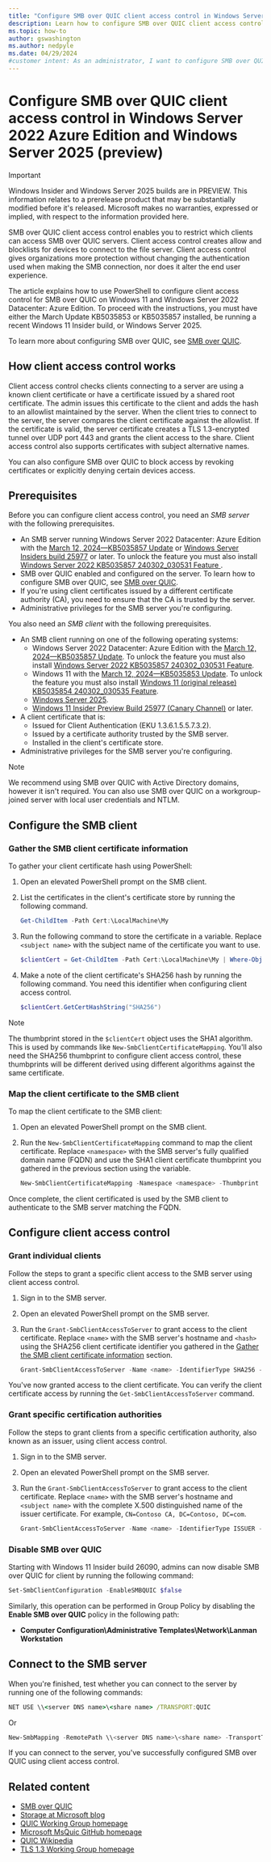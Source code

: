 ```yaml
---
title: "Configure SMB over QUIC client access control in Windows Server"
description: Learn how to configure SMB over QUIC client access control using PowerShell in Windows and Windows Server.
ms.topic: how-to
author: gswashington
ms.author: nedpyle
ms.date: 04/29/2024
#customer intent: As an administrator, I want to configure SMB over QUIC client access control in Windows Server so that I can restrict which clients can access SMB over QUIC servers.
---
```


# Configure SMB over QUIC client access control in Windows Server 2022 Azure Edition and Windows Server 2025 (preview)

> [!IMPORTANT]
> Windows Insider and Windows Server 2025 builds are in PREVIEW. This information relates to a prerelease product that may be substantially modified before it's released. Microsoft makes no warranties, expressed or implied, with respect to the information provided here.

SMB over QUIC client access control enables you to restrict which clients can access SMB over QUIC servers. Client access control creates allow and blocklists for devices to connect to the file server. Client access control gives organizations more protection without changing the authentication used when making the SMB connection, nor does it alter the end user experience.

The article explains how to use PowerShell to configure client access control for SMB over QUIC on Windows 11 and Windows Server 2022 Datacenter: Azure Edition. To proceed with the instructions, you must have either the March Update KB5035853 or KB5035857 installed, be running a recent Windows 11 Insider build, or Windows Server 2025.

To learn more about configuring SMB over QUIC, see [SMB over QUIC](smb-over-quic.md).

## How client access control works

Client access control checks clients connecting to a server are using a known client certificate or have a certificate issued by a shared root certificate. The admin issues this certificate to the client and adds the hash to an allowlist maintained by the server. When the client tries to connect to the server, the server compares the client certificate against the allowlist. If the certificate is valid, the server certificate creates a TLS 1.3-encrypted tunnel over UDP port 443 and grants the client access to the share. Client access control also supports certificates with subject alternative names.

You can also configure SMB over QUIC to block access by revoking certificates or explicitly denying certain devices access.

## Prerequisites

Before you can configure client access control, you need an *SMB server* with the following prerequisites.

- An SMB server running Windows Server 2022 Datacenter: Azure Edition with the [March 12, 2024—KB5035857 Update](https://support.microsoft.com/topic/march-12-2024-kb5035857-os-build-20348-2340-a7953024-bae2-4b1a-8fc1-74a17c68203c) or [Windows Server Insiders build 25977](https://techcommunity.microsoft.com/t5/windows-server-insiders/announcing-windows-server--build-25977/m-p/3958483) or later. To unlock the  feature you must also install [Windows Server 2022 KB5035857 240302_030531 Feature ](https://download.microsoft.com/download/d/c/b/dcb54178-7997-4a5a-84bf-6269cfa3bb68/Windows%20Server%202022%20KB5035857%20240302_030531%20Feature%20.msi).  
- SMB over QUIC enabled and configured on the server. To learn how to configure SMB over QUIC, see [SMB over QUIC](smb-over-quic.md).
- If you're using client certificates issued by a different certificate authority (CA), you need to ensure that the CA is trusted by the server.
- Administrative privileges for the SMB server you're configuring.

You also need an *SMB client* with the following prerequisites.

- An SMB client running on one of the following operating systems:
  - Windows Server 2022 Datacenter: Azure Edition with the [March 12, 2024—KB5035857 Update](https://support.microsoft.com/topic/march-12-2024-kb5035857-os-build-20348-2340-a7953024-bae2-4b1a-8fc1-74a17c68203c). To unlock the  feature you must also install [Windows Server 2022 KB5035857 240302_030531 Feature](https://download.microsoft.com/download/d/c/b/dcb54178-7997-4a5a-84bf-6269cfa3bb68/Windows%20Server%202022%20KB5035857%20240302_030531%20Feature%20.msi).  
  - Windows 11 with the [March 12, 2024—KB5035853 Update](https://support.microsoft.com/topic/march-12-2024-kb5035853-os-builds-22621-3296-and-22631-3296-a69ac07f-e893-4d16-bbe1-554b7d9dd39b). To unlock the  feature you must also install [Windows 11 (original release) KB5035854 240302_030535 Feature](https://download.microsoft.com/download/9/7/e/97ecf574-855e-441c-9141-bfb61ec2074e/Windows%2011%20(original%20release)%20KB5035854%20240302_030535%20Feature%20.msi).
  - [Windows Server 2025](/get-started/whats-new-windows-server-2025).
  - [Windows 11 Insider Preview Build 25977 (Canary Channel)](https://blogs.windows.com/windows-insider/2023/10/18/announcing-windows-11-insider-preview-build-25977-canary-channel/) or later.
- A client certificate that is:
  - Issued for Client Authentication (EKU 1.3.6.1.5.5.7.3.2).
  - Issued by a certificate authority trusted by the SMB server.
  - Installed in the client's certificate store.
- Administrative privileges for the SMB server you're configuring.

> [!NOTE]
> We recommend using SMB over QUIC with Active Directory domains, however it isn't required. You can also use SMB over QUIC on a workgroup-joined server with local user credentials and NTLM.

## Configure the SMB client

### Gather the SMB client certificate information

To gather your client certificate hash using PowerShell:

1. Open an elevated PowerShell prompt on the SMB client.

1. List the certificates in the client's certificate store by running the following command.

   ```powershell
   Get-ChildItem -Path Cert:\LocalMachine\My
   ```

1. Run the following command to store the certificate in a variable. Replace `<subject name>` with the subject name of the certificate you want to use.

   ```powershell
   $clientCert = Get-ChildItem -Path Cert:\LocalMachine\My | Where-Object {$_.Subject -Match "<subject name>"}
   ```

1. Make a note of the client certificate's SHA256 hash by running the following command. You need this identifier when configuring client access control.

   ```powershell
   $clientCert.GetCertHashString("SHA256")
   ```

> [!NOTE]
> The thumbprint stored in the `$clientCert` object uses the SHA1 algorithm. This is used by commands like `New-SmbClientCertificateMapping`. You'll also need the SHA256 thumbprint to configure client access control, these thumbprints will be different derived using different algorithms against the same certificate.

### Map the client certificate to the SMB client

To map the client certificate to the SMB client:

1. Open an elevated PowerShell prompt on the SMB client.

1. Run the `New-SmbClientCertificateMapping` command to map the client certificate. Replace `<namespace>` with the SMB server's fully qualified domain name (FQDN) and use the SHA1 client certificate thumbprint you gathered in the previous section using the variable.

   ```powershell
   New-SmbClientCertificateMapping -Namespace <namespace> -Thumbprint $clientCert.Thumbprint -StoreName My
   ```

Once complete, the client certificated is used by the SMB client to authenticate to the SMB server matching the FQDN.

## Configure client access control

### Grant individual clients

Follow the steps to grant a specific client access to the SMB server using client access control.

1. Sign in to the SMB server.

1. Open an elevated PowerShell prompt on the SMB server.

1. Run the `Grant-SmbClientAccessToServer` to grant access to the client certificate. Replace `<name>` with the SMB server's hostname and `<hash>` using the SHA256 client certificate identifier you gathered in the [Gather the SMB client certificate information](#gather-the-smb-client-certificate-information) section.

   ```powershell
   Grant-SmbClientAccessToServer -Name <name> -IdentifierType SHA256 -Identifier <hash>
   ```

You've now granted access to the client certificate. You can verify the client certificate access by running the `Get-SmbClientAccessToServer` command.

### Grant specific certification authorities

Follow the steps to grant clients from a specific certification authority, also known as an issuer, using client access control.

1. Sign in to the SMB server.

1. Open an elevated PowerShell prompt on the SMB server.

1. Run the `Grant-SmbClientAccessToServer` to grant access to the client certificate. Replace `<name>` with the SMB server's hostname and `<subject name>` with the complete X.500 distinguished name of the issuer certificate. For example, `CN=Contoso CA, DC=Contoso, DC=com`.

   ```powershell
   Grant-SmbClientAccessToServer -Name <name> -IdentifierType ISSUER -Identifier "<subject name>"
   ```

### Disable SMB over QUIC

Starting with Windows 11 Insider build 26090, admins can now disable SMB over QUIC for client by running the following command:

```powershell
Set-SmbClientConfiguration -EnableSMBQUIC $false
```

Similarly, this operation can be performed in Group Policy by disabling the **Enable SMB over QUIC** policy in the following path:

- **Computer Configuration\Administrative Templates\Network\Lanman Workstation**

## Connect to the SMB server

When you're finished, test whether you can connect to the server by running one of the following commands:

```cmd
NET USE \\<server DNS name>\<share name> /TRANSPORT:QUIC
```

Or

```powershell
New-SmbMapping -RemotePath \\<server DNS name>\<share name> -TransportType QUIC
```

If you can connect to the server, you've successfully configured SMB over QUIC using client access control.

## Related content

- [SMB over QUIC](smb-over-quic.md)
- [Storage at Microsoft blog](https://aka.ms/FileCab)
- [QUIC Working Group homepage](https://quicwg.org/)
- [Microsoft MsQuic GitHub homepage](https://github.com/microsoft/msquic)
- [QUIC Wikipedia](https://en.wikipedia.org/wiki/QUIC)
- [TLS 1.3 Working Group homepage](https://tlswg.org/)
